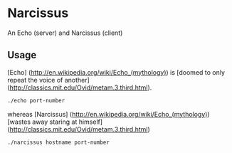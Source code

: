 # Narcissus

An Echo (server) and Narcissus (client)

## Usage

[Echo] (http://en.wikipedia.org/wiki/Echo_(mythology)) is [doomed to only repeat the voice of another] (http://classics.mit.edu/Ovid/metam.3.third.html).

```bash
./echo port-number
```

whereas [Narcissus] (http://en.wikipedia.org/wiki/Echo_(mythology)) [wastes away staring at himself] (http://classics.mit.edu/Ovid/metam.3.third.html)

```bash
./narcissus hostname port-number
```
